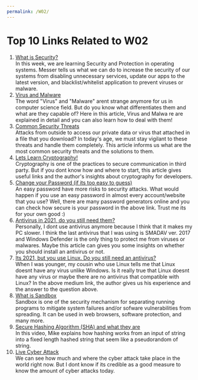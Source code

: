 ```yaml
---
permalink: /W02/
---
```


# Top 10 Links Related to W02

1. [What is Security?](https://youtube.com/watch?v=fAhvVqw_dus) <br>
   In this week, we are learning Security and Protection in operating systems. Messer tells us what    we can do to increase the security of our systems from disabling unnecessary services, update our   apps to the latest version, and blacklist/whitelist application to prevent viruses or malware.
2. [Virus and Malware](https://websecurity.digicert.com/security-topics/what-are-malware-viruses-spyware-and-cookies-and-what-differentiates-them) <br>
   The word "Virus" and "Malware" arent strange anymore for us in computer science field. But do you   know what differentiates them and what are they capable of? Here in this article, Virus and Malwa   re are explained in detail and you can also learn how to deal with them!
3. [Common Security Threats](https://blog.rsisecurity.com/top-10-network-security-threats/) <br>
   Attacks from outside to access our private data or virus that attached in a file that you download? In today's age, we must stay vigilant to these threats and handle them completely. This article informs us what are the most common security threats and the solutions to them.
4. [Lets Learn Cryptography!](https://medium.com/@vixentael/how-to-start-learning-cryptography-49e7d91b54a8) <br>
   Cryptography is one of the practices to secure communication in third party. But if you dont know   how and where to start, this article gives useful links and the author's insights about cryptography for developers.
5. [Change your Password (if its too easy to guess)](https://security.org/how-secure-is-my-password/) <br>
   An easy password have more risks to security attacks. What would happen if you use an easy password in almost every account/website that you use?  Well, there are many password generators online and you can check how secure is your password in the above link. Trust me its for your own good :)
6. [Antivirus in 2021, do you still need them?](https://windowscentral.com/do-you-need-pc-antivirus) <br>
   Personally, I dont use antivirus anymore because I think that it makes my PC slower. I think the    last antivirus that I was using is SMADAV ver. 2017 and Windows Defender is the only thing to protect me from viruses or malwares. Maybe this article can gives you some insights on whether you should install an antivirus or not. 
7. [Its 2021, but you use Linux. Do you still need an antivirus?](https://medium.com/@sunawang/technical-reeasons-why-linux-doesnt-need-antivirus-b5ef6aeb131b) <br>
   When I was younger, my cousin who use Linux tells me that Linux doesnt have any virus unlike Windows. Is it really true that Linux doesnt have any virus or maybe there are no antivirus that compatible with Linux? In the above medium link, the author gives us his experience and the answer to the question above.
8. [What is Sandbox](https://searchsecurity.techtarget.com/definition/sandbod) <br>
   Sandbox is one of the security mechanism for separating running programs to mitigate system failures and/or sofware vulnerabilities from spreading. It can be used in web browsers, software protection, and many more.
9. [Secure Hashing Algorithm (SHA) and what they are](https://youtube.com/watch?v=DMtFhACPnTY) <br>    In this video, Mike explains how hashing works from an input of string into a fixed length hashed   string that seem like a pseudorandom of string.
10. [Live Cyber Attack](https://threatmap.checkpoint.com) <br>
    We can see how much and where the cyber attack take place in the world right now. But I dont know if its credible as a good measure to know the amount of cyber attacks today.
